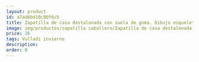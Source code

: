 ```yaml
---
layout: product
id: a7ad6bd10c80f6c5
title: Zapatilla de casa destalonada con suela de goma. Dibujo esqueleto 
image: img/productos/zapatilla caballero/Zapatilla de casa destalonada con suela de goma. Dibujo esqueleto =26=Vulladi invierno.webp
price: 26
tags: Vulladi invierno
description: 
order: 0
---
```

